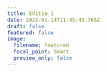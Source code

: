 ```yaml
---
title: Editie 1
date: 2022-01-14T11:45:43.765Z
draft: false
featured: false
image:
  filename: featured
  focal_point: Smart
  preview_only: false
---
```

